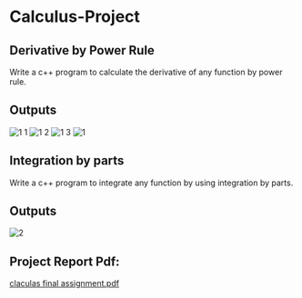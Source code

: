 # Calculus-Project

## Derivative by Power Rule
Write a c++ program to calculate the derivative of any function by power rule.

## Outputs

![1 1](https://user-images.githubusercontent.com/58667012/179344823-cfee7416-a861-44bb-a54f-20dde4f433e3.PNG)
![1 2](https://user-images.githubusercontent.com/58667012/179344827-33b97615-25b5-4107-b27b-bfbb9ba76610.PNG)
![1 3](https://user-images.githubusercontent.com/58667012/179344829-9ed73d93-97fb-4fe6-a8e4-a562f1998f5e.PNG)
![1](https://user-images.githubusercontent.com/58667012/179344830-e9625fd0-13bd-404a-ac02-80665ea46367.PNG)

## Integration by parts
Write a c++ program to integrate any function by using integration by parts.

## Outputs


![2](https://user-images.githubusercontent.com/58667012/179344913-fb8a8a6e-da23-442c-867b-ef6f9035211d.PNG)


## Project Report Pdf:
[claculas final assignment.pdf](https://github.com/M-SabirHussain/Calculus-Project/files/9125345/claculas.final.assignment.pdf)
